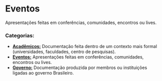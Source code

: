 # Eventos
Apresentações feitas em conferências, comunidades, encontros ou lives.

### Categorias:
- [**Acadêmicos:**](../Academicos/) Documentação feita dentro de um contexto mais formal (universidades, faculdades, centro de pesquisas).
- [**Eventos:**](./) Apresentações feitas em conferências, comunidades, encontros ou lives.
- [**Governo:**](../Gov/) Documentação produzida por membros ou instituições ligadas ao governo Brasileiro.

